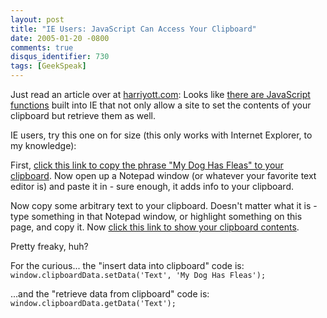 ```yaml
---
layout: post
title: "IE Users: JavaScript Can Access Your Clipboard"
date: 2005-01-20 -0800
comments: true
disqus_identifier: 730
tags: [GeekSpeak]
---
```

Just read an article over at [harriyott.com](http://www.harriyott.com):
Looks like [there are JavaScript
functions](http://www.harriyott.com/2005/01/javascript-clipboard-control.aspx)
built into IE that not only allow a site to set the contents of your
clipboard but retrieve them as well.
 
 IE users, try this one on for size (this only works with Internet
Explorer, to my knowledge):
 
 First, [click this link to copy the phrase "My Dog Has Fleas" to your
clipboard](#). Now open up a Notepad window (or whatever your favorite
text editor is) and paste it in - sure enough, it adds info to your
clipboard.
 
 Now copy some arbitrary text to your clipboard. Doesn't matter what it
is - type something in that Notepad window, or highlight something on
this page, and copy it. Now [click this link to show your clipboard
contents](#).
 
 Pretty freaky, huh?
 
 For the curious... the "insert data into clipboard" code is:
 `window.clipboardData.setData('Text', 'My Dog Has Fleas');`
 
 ...and the "retrieve data from clipboard" code is:
 `window.clipboardData.getData('Text');`
